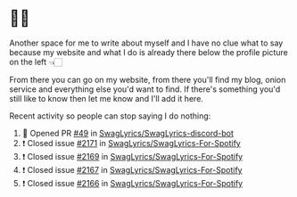 # 👋🏻
<!--
**aadibajpai/aadibajpai** is a ✨ _special_ ✨ repository because its `README.md` (this file) appears on your GitHub profile.
-->
Another space for me to write about myself and I have no clue what to say because my website and what I do is already there below the profile picture on the left 👈🏻

From there you can go on my website, from there you'll find my blog, onion service and everything else you'd want to find.
If there's something you'd still like to know then let me know and I'll add it here.

Recent activity so people can stop saying I do nothing:
<!--START_SECTION:activity-->
1. 💪 Opened PR [#49](https://github.com//SwagLyrics/SwagLyrics-discord-bot/pull/49) in [SwagLyrics/SwagLyrics-discord-bot](https://github.com//SwagLyrics/SwagLyrics-discord-bot)
2. ❗️ Closed issue [#2171](https://github.com//SwagLyrics/SwagLyrics-For-Spotify/issues/2171) in [SwagLyrics/SwagLyrics-For-Spotify](https://github.com//SwagLyrics/SwagLyrics-For-Spotify)
3. ❗️ Closed issue [#2169](https://github.com//SwagLyrics/SwagLyrics-For-Spotify/issues/2169) in [SwagLyrics/SwagLyrics-For-Spotify](https://github.com//SwagLyrics/SwagLyrics-For-Spotify)
4. ❗️ Closed issue [#2167](https://github.com//SwagLyrics/SwagLyrics-For-Spotify/issues/2167) in [SwagLyrics/SwagLyrics-For-Spotify](https://github.com//SwagLyrics/SwagLyrics-For-Spotify)
5. ❗️ Closed issue [#2166](https://github.com//SwagLyrics/SwagLyrics-For-Spotify/issues/2166) in [SwagLyrics/SwagLyrics-For-Spotify](https://github.com//SwagLyrics/SwagLyrics-For-Spotify)
<!--END_SECTION:activity-->
